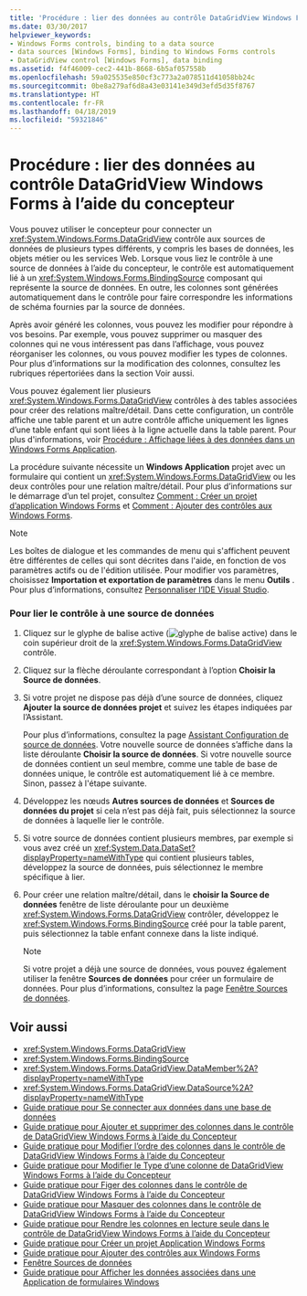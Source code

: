 ```yaml
---
title: 'Procédure : lier des données au contrôle DataGridView Windows Forms à l’aide du concepteur'
ms.date: 03/30/2017
helpviewer_keywords:
- Windows Forms controls, binding to a data source
- data sources [Windows Forms], binding to Windows Forms controls
- DataGridView control [Windows Forms], data binding
ms.assetid: f4f46009-cec2-441b-8668-6b5af057558b
ms.openlocfilehash: 59a025535e850cf3c773a2a078511d41058bb24c
ms.sourcegitcommit: 0be8a279af6d8a43e03141e349d3efd5d35f8767
ms.translationtype: HT
ms.contentlocale: fr-FR
ms.lasthandoff: 04/18/2019
ms.locfileid: "59321846"
---
```

# <a name="how-to-bind-data-to-the-windows-forms-datagridview-control-using-the-designer"></a>Procédure : lier des données au contrôle DataGridView Windows Forms à l’aide du concepteur
Vous pouvez utiliser le concepteur pour connecter un <xref:System.Windows.Forms.DataGridView> contrôle aux sources de données de plusieurs types différents, y compris les bases de données, les objets métier ou les services Web. Lorsque vous liez le contrôle à une source de données à l’aide du concepteur, le contrôle est automatiquement lié à un <xref:System.Windows.Forms.BindingSource> composant qui représente la source de données. En outre, les colonnes sont générées automatiquement dans le contrôle pour faire correspondre les informations de schéma fournies par la source de données.  
  
 Après avoir généré les colonnes, vous pouvez les modifier pour répondre à vos besoins. Par exemple, vous pouvez supprimer ou masquer des colonnes qui ne vous intéressent pas dans l’affichage, vous pouvez réorganiser les colonnes, ou vous pouvez modifier les types de colonnes. Pour plus d’informations sur la modification des colonnes, consultez les rubriques répertoriées dans la section Voir aussi.  
  
 Vous pouvez également lier plusieurs <xref:System.Windows.Forms.DataGridView> contrôles à des tables associées pour créer des relations maître/détail. Dans cette configuration, un contrôle affiche une table parent et un autre contrôle affiche uniquement les lignes d’une table enfant qui sont liées à la ligne actuelle dans la table parent. Pour plus d'informations, voir [Procédure : Affichage liées à des données dans un Windows Forms Application](https://docs.microsoft.com/previous-versions/visualstudio/visual-studio-2013/57tx3hhe(v=vs.120)).  
  
 La procédure suivante nécessite un **Windows Application** projet avec un formulaire qui contient un <xref:System.Windows.Forms.DataGridView> ou les deux contrôles pour une relation maître/détail. Pour plus d’informations sur le démarrage d’un tel projet, consultez [Comment : Créer un projet d’application Windows Forms](/visualstudio/ide/step-1-create-a-windows-forms-application-project) et [Comment : Ajouter des contrôles aux Windows Forms](how-to-add-controls-to-windows-forms.md).  
  
> [!NOTE]
>  Les boîtes de dialogue et les commandes de menu qui s'affichent peuvent être différentes de celles qui sont décrites dans l'aide, en fonction de vos paramètres actifs ou de l'édition utilisée. Pour modifier vos paramètres, choisissez **Importation et exportation de paramètres** dans le menu **Outils** . Pour plus d’informations, consultez [Personnaliser l’IDE Visual Studio](/visualstudio/ide/personalizing-the-visual-studio-ide).  
  
### <a name="to-bind-the-control-to-a-data-source"></a>Pour lier le contrôle à une source de données  
  
1. Cliquez sur le glyphe de balise active (![glyphe de balise active](./media/vs-winformsmttagglyph.gif "VS_WinFormSmtTagGlyph")) dans le coin supérieur droit de la <xref:System.Windows.Forms.DataGridView> contrôle.  
  
2. Cliquez sur la flèche déroulante correspondant à l’option **Choisir la Source de données**.  
  
3. Si votre projet ne dispose pas déjà d’une source de données, cliquez **Ajouter la source de données projet** et suivez les étapes indiquées par l’Assistant.  
  
     Pour plus d’informations, consultez la page [Assistant Configuration de source de données](https://docs.microsoft.com/previous-versions/visualstudio/visual-studio-2013/w4dd7z6t(v=vs.120)). Votre nouvelle source de données s’affiche dans la liste déroulante **Choisir la source de données**. Si votre nouvelle source de données contient un seul membre, comme une table de base de données unique, le contrôle est automatiquement lié à ce membre. Sinon, passez à l'étape suivante.  
  
4. Développez les nœuds **Autres sources de données** et **Sources de données du projet** si cela n’est pas déjà fait, puis sélectionnez la source de données à laquelle lier le contrôle.  
  
5. Si votre source de données contient plusieurs membres, par exemple si vous avez créé un <xref:System.Data.DataSet?displayProperty=nameWithType> qui contient plusieurs tables, développez la source de données, puis sélectionnez le membre spécifique à lier.  
  
6. Pour créer une relation maître/détail, dans le **choisir la Source de données** fenêtre de liste déroulante pour un deuxième <xref:System.Windows.Forms.DataGridView> contrôler, développez le <xref:System.Windows.Forms.BindingSource> créé pour la table parent, puis sélectionnez la table enfant connexe dans la liste indiqué.  
  
    > [!NOTE]
    >  Si votre projet a déjà une source de données, vous pouvez également utiliser la fenêtre **Sources de données** pour créer un formulaire de données. Pour plus d’informations, consultez la page [Fenêtre Sources de données](https://docs.microsoft.com/previous-versions/visualstudio/visual-studio-2013/6ckyxa83(v=vs.120)).  
  
## <a name="see-also"></a>Voir aussi

- <xref:System.Windows.Forms.DataGridView>
- <xref:System.Windows.Forms.BindingSource>
- <xref:System.Windows.Forms.DataGridView.DataMember%2A?displayProperty=nameWithType>
- <xref:System.Windows.Forms.DataGridView.DataSource%2A?displayProperty=nameWithType>
- [Guide pratique pour Se connecter aux données dans une base de données](https://docs.microsoft.com/previous-versions/visualstudio/visual-studio-2013/fxk9yw1t(v=vs.120))
- [Guide pratique pour Ajouter et supprimer des colonnes dans le contrôle de DataGridView Windows Forms à l’aide du Concepteur](add-and-remove-columns-in-the-datagrid-using-the-designer.md)
- [Guide pratique pour Modifier l’ordre des colonnes dans le contrôle de DataGridView Windows Forms à l’aide du Concepteur](change-the-order-of-columns-in-the-datagrid-using-the-designer.md)
- [Guide pratique pour Modifier le Type d’une colonne de DataGridView Windows Forms à l’aide du Concepteur](change-the-type-of-a-wf-datagridview-column-using-the-designer.md)
- [Guide pratique pour Figer des colonnes dans le contrôle de DataGridView Windows Forms à l’aide du Concepteur](freeze-columns-in-the-datagrid-using-the-designer.md)
- [Guide pratique pour Masquer des colonnes dans le contrôle de DataGridView Windows Forms à l’aide du Concepteur](hide-columns-in-the-datagrid-using-the-designer.md)
- [Guide pratique pour Rendre les colonnes en lecture seule dans le contrôle de DataGridView Windows Forms à l’aide du Concepteur](make-columns-read-only-in-the-datagrid-using-the-designer.md)
- [Guide pratique pour Créer un projet Application Windows Forms](/visualstudio/ide/step-1-create-a-windows-forms-application-project)
- [Guide pratique pour Ajouter des contrôles aux Windows Forms](how-to-add-controls-to-windows-forms.md)
- [Fenêtre Sources de données](https://docs.microsoft.com/previous-versions/visualstudio/visual-studio-2013/6ckyxa83(v=vs.120))
- [Guide pratique pour Afficher les données associées dans une Application de formulaires Windows](https://docs.microsoft.com/previous-versions/visualstudio/visual-studio-2013/57tx3hhe(v=vs.120))
